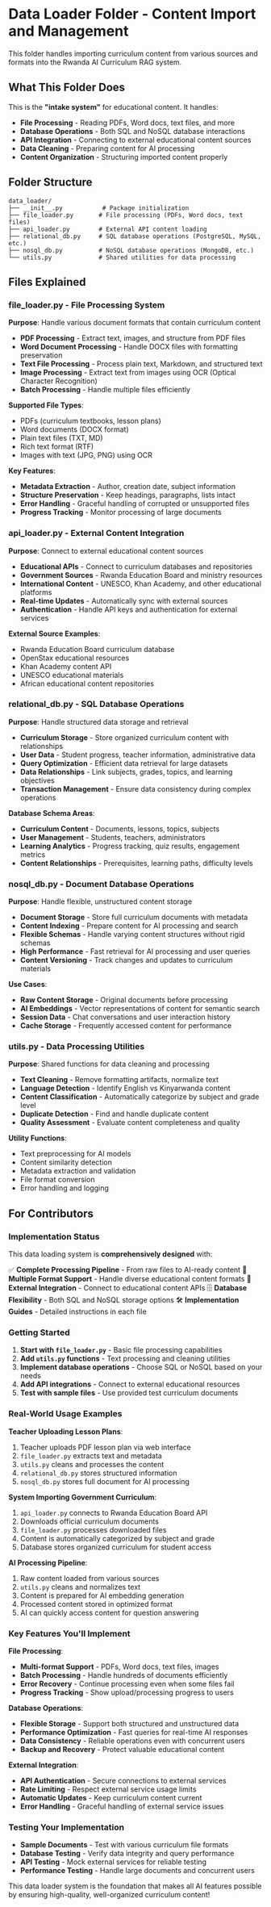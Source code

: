 # Data Loader Folder - Content Import and Management

This folder handles importing curriculum content from various sources and formats into the Rwanda AI Curriculum RAG system.

## What This Folder Does

This is the **"intake system"** for educational content. It handles:
- **File Processing** - Reading PDFs, Word docs, text files, and more
- **Database Operations** - Both SQL and NoSQL database interactions
- **API Integration** - Connecting to external educational content sources
- **Data Cleaning** - Preparing content for AI processing
- **Content Organization** - Structuring imported content properly

## Folder Structure

```
data_loader/
├── __init__.py           # Package initialization
├── file_loader.py       # File processing (PDFs, Word docs, text files)
├── api_loader.py        # External API content loading
├── relational_db.py     # SQL database operations (PostgreSQL, MySQL, etc.)
├── nosql_db.py          # NoSQL database operations (MongoDB, etc.)
└── utils.py             # Shared utilities for data processing
```

## Files Explained

### file_loader.py - File Processing System
**Purpose**: Handle various document formats that contain curriculum content
- **PDF Processing** - Extract text, images, and structure from PDF files
- **Word Document Processing** - Handle DOCX files with formatting preservation
- **Text File Processing** - Process plain text, Markdown, and structured text
- **Image Processing** - Extract text from images using OCR (Optical Character Recognition)
- **Batch Processing** - Handle multiple files efficiently

**Supported File Types**:
- PDFs (curriculum textbooks, lesson plans)
- Word documents (DOCX format)
- Plain text files (TXT, MD)
- Rich text format (RTF)
- Images with text (JPG, PNG) using OCR

**Key Features**:
- **Metadata Extraction** - Author, creation date, subject information
- **Structure Preservation** - Keep headings, paragraphs, lists intact
- **Error Handling** - Graceful handling of corrupted or unsupported files
- **Progress Tracking** - Monitor processing of large documents

### api_loader.py - External Content Integration
**Purpose**: Connect to external educational content sources
- **Educational APIs** - Connect to curriculum databases and repositories
- **Government Sources** - Rwanda Education Board and ministry resources
- **International Content** - UNESCO, Khan Academy, and other educational platforms
- **Real-time Updates** - Automatically sync with external sources
- **Authentication** - Handle API keys and authentication for external services

**External Source Examples**:
- Rwanda Education Board curriculum database
- OpenStax educational resources
- Khan Academy content API
- UNESCO educational materials
- African educational content repositories

### relational_db.py - SQL Database Operations
**Purpose**: Handle structured data storage and retrieval
- **Curriculum Storage** - Store organized curriculum content with relationships
- **User Data** - Student progress, teacher information, administrative data
- **Query Optimization** - Efficient data retrieval for large datasets
- **Data Relationships** - Link subjects, grades, topics, and learning objectives
- **Transaction Management** - Ensure data consistency during complex operations

**Database Schema Areas**:
- **Curriculum Content** - Documents, lessons, topics, subjects
- **User Management** - Students, teachers, administrators
- **Learning Analytics** - Progress tracking, quiz results, engagement metrics
- **Content Relationships** - Prerequisites, learning paths, difficulty levels

### nosql_db.py - Document Database Operations  
**Purpose**: Handle flexible, unstructured content storage
- **Document Storage** - Store full curriculum documents with metadata
- **Content Indexing** - Prepare content for AI processing and search
- **Flexible Schemas** - Handle varying content structures without rigid schemas
- **High Performance** - Fast retrieval for AI processing and user queries
- **Content Versioning** - Track changes and updates to curriculum materials

**Use Cases**:
- **Raw Content Storage** - Original documents before processing
- **AI Embeddings** - Vector representations of content for semantic search
- **Session Data** - Chat conversations and user interaction history
- **Cache Storage** - Frequently accessed content for performance

### utils.py - Data Processing Utilities
**Purpose**: Shared functions for data cleaning and processing
- **Text Cleaning** - Remove formatting artifacts, normalize text
- **Language Detection** - Identify English vs Kinyarwanda content
- **Content Classification** - Automatically categorize by subject and grade level
- **Duplicate Detection** - Find and handle duplicate content
- **Quality Assessment** - Evaluate content completeness and quality

**Utility Functions**:
- Text preprocessing for AI models
- Content similarity detection
- Metadata extraction and validation
- File format conversion
- Error handling and logging

## For Contributors

### Implementation Status
This data loading system is **comprehensively designed** with:

✅ **Complete Processing Pipeline** - From raw files to AI-ready content
📄 **Multiple Format Support** - Handle diverse educational content formats
🔄 **External Integration** - Connect to educational content APIs
🗄️ **Database Flexibility** - Both SQL and NoSQL storage options
🛠️ **Implementation Guides** - Detailed instructions in each file

### Getting Started
1. **Start with `file_loader.py`** - Basic file processing capabilities
2. **Add `utils.py` functions** - Text processing and cleaning utilities  
3. **Implement database operations** - Choose SQL or NoSQL based on your needs
4. **Add API integrations** - Connect to external educational resources
5. **Test with sample files** - Use provided test curriculum documents

### Real-World Usage Examples

**Teacher Uploading Lesson Plans**:
1. Teacher uploads PDF lesson plan via web interface
2. `file_loader.py` extracts text and metadata
3. `utils.py` cleans and processes the content
4. `relational_db.py` stores structured information
5. `nosql_db.py` stores full document for AI processing

**System Importing Government Curriculum**:
1. `api_loader.py` connects to Rwanda Education Board API
2. Downloads official curriculum documents
3. `file_loader.py` processes downloaded files
4. Content is automatically categorized by subject and grade
5. Database stores organized curriculum for student access

**AI Processing Pipeline**:
1. Raw content loaded from various sources
2. `utils.py` cleans and normalizes text
3. Content is prepared for AI embedding generation
4. Processed content stored in optimized format
5. AI can quickly access content for question answering

### Key Features You'll Implement

**File Processing**:
- **Multi-format Support** - PDFs, Word docs, text files, images
- **Batch Processing** - Handle hundreds of documents efficiently
- **Error Recovery** - Continue processing even when some files fail
- **Progress Tracking** - Show upload/processing progress to users

**Database Operations**:
- **Flexible Storage** - Support both structured and unstructured data
- **Performance Optimization** - Fast queries for real-time AI responses
- **Data Consistency** - Reliable operations even with concurrent users
- **Backup and Recovery** - Protect valuable educational content

**External Integration**:
- **API Authentication** - Secure connections to external services
- **Rate Limiting** - Respect external service usage limits
- **Automatic Updates** - Keep curriculum content current
- **Error Handling** - Graceful handling of external service issues

### Testing Your Implementation
- **Sample Documents** - Test with various curriculum file formats
- **Database Testing** - Verify data integrity and query performance  
- **API Testing** - Mock external services for reliable testing
- **Performance Testing** - Handle large documents and concurrent users

This data loader system is the foundation that makes all AI features possible by ensuring high-quality, well-organized curriculum content!